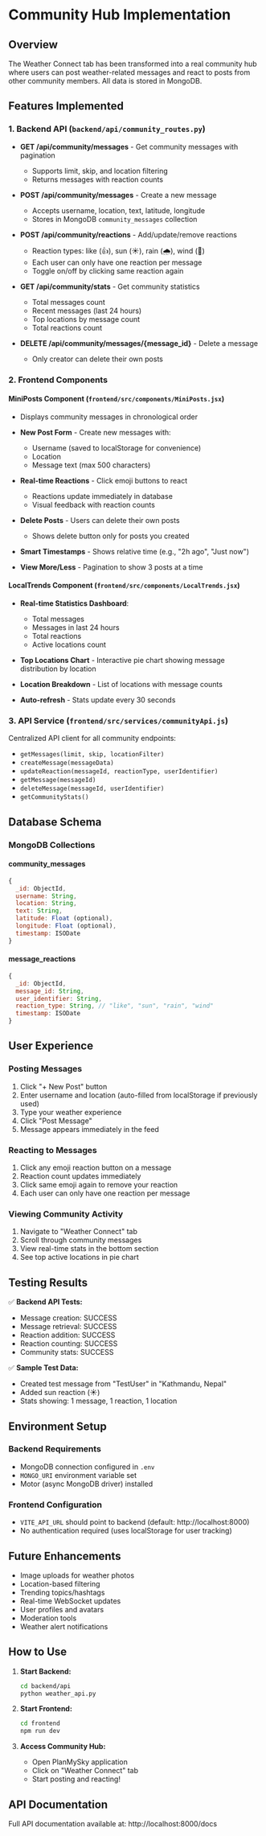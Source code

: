 # Community Hub Implementation

## Overview
The Weather Connect tab has been transformed into a real community hub where users can post weather-related messages and react to posts from other community members. All data is stored in MongoDB.

## Features Implemented

### 1. **Backend API** (`backend/api/community_routes.py`)
- **GET /api/community/messages** - Get community messages with pagination
  - Supports limit, skip, and location filtering
  - Returns messages with reaction counts

- **POST /api/community/messages** - Create a new message
  - Accepts username, location, text, latitude, longitude
  - Stores in MongoDB `community_messages` collection

- **POST /api/community/reactions** - Add/update/remove reactions
  - Reaction types: like (👍), sun (☀️), rain (🌧), wind (💨)
  - Each user can only have one reaction per message
  - Toggle on/off by clicking same reaction again

- **GET /api/community/stats** - Get community statistics
  - Total messages count
  - Recent messages (last 24 hours)
  - Top locations by message count
  - Total reactions count

- **DELETE /api/community/messages/{message_id}** - Delete a message
  - Only creator can delete their own posts

### 2. **Frontend Components**

#### **MiniPosts Component** (`frontend/src/components/MiniPosts.jsx`)
- Displays community messages in chronological order
- **New Post Form** - Create new messages with:
  - Username (saved to localStorage for convenience)
  - Location
  - Message text (max 500 characters)

- **Real-time Reactions** - Click emoji buttons to react
  - Reactions update immediately in database
  - Visual feedback with reaction counts

- **Delete Posts** - Users can delete their own posts
  - Shows delete button only for posts you created

- **Smart Timestamps** - Shows relative time (e.g., "2h ago", "Just now")

- **View More/Less** - Pagination to show 3 posts at a time

#### **LocalTrends Component** (`frontend/src/components/LocalTrends.jsx`)
- **Real-time Statistics Dashboard**:
  - Total messages
  - Messages in last 24 hours
  - Total reactions
  - Active locations count

- **Top Locations Chart** - Interactive pie chart showing message distribution by location

- **Location Breakdown** - List of locations with message counts

- **Auto-refresh** - Stats update every 30 seconds

### 3. **API Service** (`frontend/src/services/communityApi.js`)
Centralized API client for all community endpoints:
- `getMessages(limit, skip, locationFilter)`
- `createMessage(messageData)`
- `updateReaction(messageId, reactionType, userIdentifier)`
- `getMessage(messageId)`
- `deleteMessage(messageId, userIdentifier)`
- `getCommunityStats()`

## Database Schema

### MongoDB Collections

#### **community_messages**
```javascript
{
  _id: ObjectId,
  username: String,
  location: String,
  text: String,
  latitude: Float (optional),
  longitude: Float (optional),
  timestamp: ISODate
}
```

#### **message_reactions**
```javascript
{
  _id: ObjectId,
  message_id: String,
  user_identifier: String,
  reaction_type: String, // "like", "sun", "rain", "wind"
  timestamp: ISODate
}
```

## User Experience

### Posting Messages
1. Click "+ New Post" button
2. Enter username and location (auto-filled from localStorage if previously used)
3. Type your weather experience
4. Click "Post Message"
5. Message appears immediately in the feed

### Reacting to Messages
1. Click any emoji reaction button on a message
2. Reaction count updates immediately
3. Click same emoji again to remove your reaction
4. Each user can only have one reaction per message

### Viewing Community Activity
1. Navigate to "Weather Connect" tab
2. Scroll through community messages
3. View real-time stats in the bottom section
4. See top active locations in pie chart

## Testing Results

✅ **Backend API Tests:**
- Message creation: SUCCESS
- Message retrieval: SUCCESS
- Reaction addition: SUCCESS
- Reaction counting: SUCCESS
- Community stats: SUCCESS

✅ **Sample Test Data:**
- Created test message from "TestUser" in "Kathmandu, Nepal"
- Added sun reaction (☀️)
- Stats showing: 1 message, 1 reaction, 1 location

## Environment Setup

### Backend Requirements
- MongoDB connection configured in `.env`
- `MONGO_URI` environment variable set
- Motor (async MongoDB driver) installed

### Frontend Configuration
- `VITE_API_URL` should point to backend (default: http://localhost:8000)
- No authentication required (uses localStorage for user tracking)

## Future Enhancements
- Image uploads for weather photos
- Location-based filtering
- Trending topics/hashtags
- Real-time WebSocket updates
- User profiles and avatars
- Moderation tools
- Weather alert notifications

## How to Use

1. **Start Backend:**
   ```bash
   cd backend/api
   python weather_api.py
   ```

2. **Start Frontend:**
   ```bash
   cd frontend
   npm run dev
   ```

3. **Access Community Hub:**
   - Open PlanMySky application
   - Click on "Weather Connect" tab
   - Start posting and reacting!

## API Documentation
Full API documentation available at: http://localhost:8000/docs

